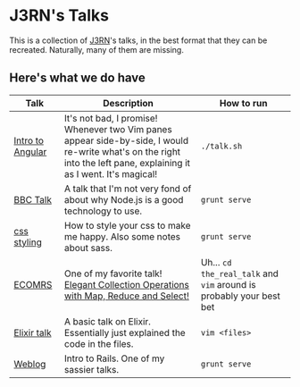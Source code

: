 # J3RN's Talks

This is a collection of [J3RN](http://j3rn.com)'s talks, in the best format that they can be recreated. Naturally, many of them are missing.

## Here's what we do have

| Talk                              | Description                                                                               | How to run |
|-----------------------------------|-------------------------------------------------------------------------------------------|------------|
| [Intro to Angular](angular-talk/) | It's not bad, I promise! Whenever two Vim panes appear side-by-side, I would re-write what's on the right into the left pane, explaining it as I went. It's magical! | `./talk.sh` |
| [BBC Talk](bbc_talk/)             | A talk that I'm not very fond of about why Node.js is a good technology to use.           | `grunt serve` |
| [css styling](css/)               | How to style your css to make me happy. Also some notes about sass.                       | `grunt serve` |
| [ECOMRS](ecomrs/)                 | One of my favorite talk! [Elegant Collection Operations with Map, Reduce and Select!](https://www.youtube.com/watch?v=4POSMbOWb-U&t=10m0s) | Uh... `cd the_real_talk` and `vim` around is probably your best bet |
| [Elixir talk](elixir-talk/)       | A basic talk on Elixir. Essentially just explained the code in the files.                 | `vim <files>` |
| [Weblog](weblog/)                 | Intro to Rails. One of my sassier talks.                                                  | `grunt serve` |
